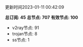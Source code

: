 更新时间2023-01-11 00:42:09

**总订阅: 45**
**总节点: 707**
**有效节点: 100**
- v2ray节点: 91
- trojan节点: 8
- ss节点: 1
